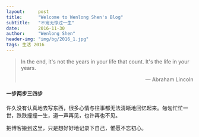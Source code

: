 ```yaml
---
layout:     post
title:      "Welcome to Wenlong Shen's Blog"
subtitle:   "不宠无惊过一生"
date:       2016-11-30
author:     "Wenlong Shen"
header-img: "img/bg/2016_1.jpg"
tags: 生活 2016
---
```


> In the end, it's not the years in your life that count. It's the life in your years.  
> <p style="text-align:right;"> — Abraham Lincoln </p>


#### 一步两步三四步

许久没有认真地去写东西，很多心情与往事都无法清晰地回忆起来。匆匆忙忙一世，跌跌撞撞一生，道一声再见，也许再也不见。

把博客搬到这里，只是想好好地记录下自己，惟愿不忘初心。
